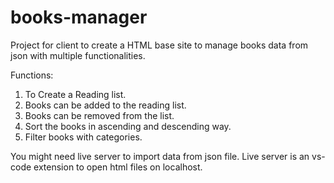 # books-manager
Project for client to create a HTML base site to manage books data from json with multiple functionalities.

Functions: 
  1. To Create a Reading list.
  2. Books can be added to the reading list.
  3. Books can be removed from the list.
  4. Sort the books in ascending and descending way.
  5. Filter books with categories.


You might need live server to import data from json file.
Live server is an vs-code extension to open html files on localhost.